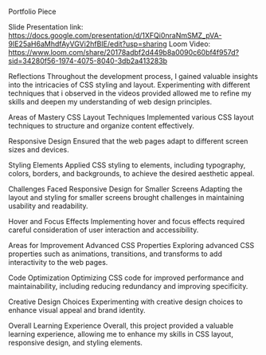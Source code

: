 Portfolio Piece

Slide Presentation link: https://docs.google.com/presentation/d/1XFQi0nraNmSMZ_pVA-9IE25aH6aMhdfAyVGVi2hfBIE/edit?usp=sharing
Loom Video: https://www.loom.com/share/20178adbf2d449b8a0090c60bf4f957d?sid=34280f56-1974-4075-8040-3db2a413283b


Reflections
Throughout the development process, I gained valuable insights into the intricacies of CSS styling and layout. Experimenting with different techniques that i observed in the videos provided allowed me to refine my skills and deepen my understanding of web design principles.

Areas of Mastery
CSS Layout Techniques
Implemented various CSS layout techniques to structure and organize content effectively.

Responsive Design
Ensured that the web pages adapt to different screen sizes and devices.

Styling Elements
Applied CSS styling to elements, including typography, colors, borders, and backgrounds, to achieve the desired aesthetic appeal.

Challenges Faced
Responsive Design for Smaller Screens
Adapting the layout and styling for smaller screens brought challenges in maintaining usability and readability.

Hover and Focus Effects
Implementing hover and focus effects required careful consideration of user interaction and accessibility.

Areas for Improvement
Advanced CSS Properties
Exploring advanced CSS properties such as animations, transitions, and transforms to add interactivity to the web pages.

Code Optimization
Optimizing CSS code for improved performance and maintainability, including reducing redundancy and improving specificity.

Creative Design Choices
Experimenting with creative design choices to enhance visual appeal and brand identity.

Overall Learning Experience
Overall, this project provided a valuable learning experience, allowing me to enhance my skills in CSS layout, responsive design, and styling elements.
